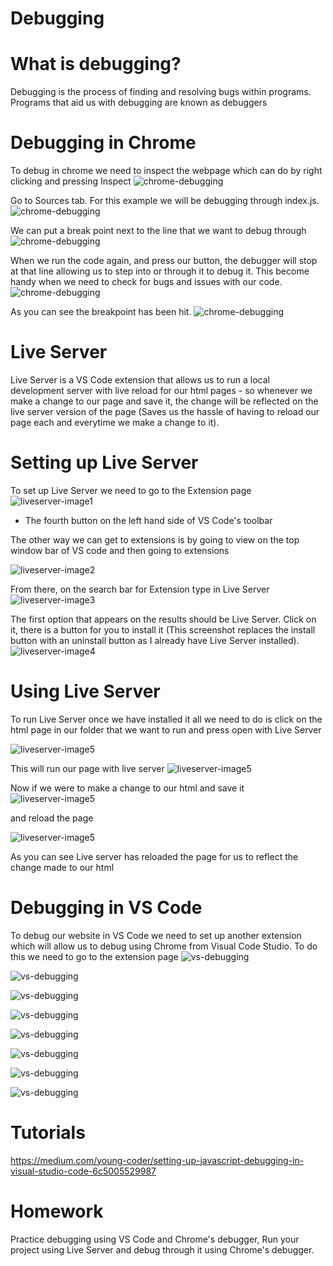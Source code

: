 # Debugging 

# What is debugging?
Debugging is the process of finding and resolving bugs within programs. Programs that aid us with debugging are known as debuggers

# Debugging in Chrome
To debug in chrome we need to inspect the webpage which can do by right clicking and pressing Inspect
![chrome-debugging](https://github.com/emarkexe2001/Web-Development-Course/blob/main/Week%208/Screenshots/Debugging%20with%20Chrome%201.png?raw=true)

Go to Sources tab. For this example we will be debugging through index.js.
![chrome-debugging](https://github.com/emarkexe2001/Web-Development-Course/blob/main/Week%208/Screenshots/Debugging%20with%20Chrome%203.png?raw=true)

We can put a break point next to the line that we want to debug through
![chrome-debugging](https://github.com/emarkexe2001/Web-Development-Course/blob/main/Week%208/Screenshots/Debugging%20with%20Chrome%204.png?raw=true)

When we run the code again, and press our button, the debugger will stop at that line allowing us to step into or through it to debug it. This become handy when we need to check for bugs and issues with our code.
![chrome-debugging](https://github.com/emarkexe2001/Web-Development-Course/blob/main/Week%208/Screenshots/Debugging%20with%20Chrome%205.png?raw=true)

As you can see the breakpoint has been hit.
![chrome-debugging](https://github.com/emarkexe2001/Web-Development-Course/blob/main/Week%208/Screenshots/Debugging%20with%20Chrome%206.png?raw=true)


# Live Server
Live Server is a VS Code extension that allows us to run a local development server with live reload for our html pages - so whenever we make a change to our page and save it, the change will be reflected on the live server version of the page (Saves us the hassle of having to reload our page each and everytime we make a change to it).

# Setting up Live Server
To set up Live Server we need to go to the Extension page 
![liveserver-image1](https://github.com/emarkexe2001/Web-Development-Course/blob/main/Week%208/Screenshots/Live%20Server%20img%201.png?raw=true)

- The fourth button on the left hand side of VS Code's toolbar 

The other way we can get to extensions is by going to view on the top window bar of VS code and then going to extensions

![liveserver-image2](https://github.com/emarkexe2001/Web-Development-Course/blob/main/Week%208/Screenshots/Screenshot%20(17).png?raw=true)

From there, on the search bar for Extension type in Live Server
![liveserver-image3](https://github.com/emarkexe2001/Web-Development-Course/blob/main/Week%208/Screenshots/Live%20server%20img%203.png?raw=true)

The first option that appears on the results should be Live Server. Click on it, there is a button for you to install it (This screenshot replaces the install button with an uninstall button as I already have Live Server installed).
![liveserver-image4](https://github.com/emarkexe2001/Web-Development-Course/blob/main/Week%208/Screenshots/Live%20server%20img%204.png?raw=true)

# Using Live Server

To run Live Server once we have installed it all we need to do is click on the html page in our folder that we want to run and press open with Live Server

![liveserver-image5](https://github.com/emarkexe2001/Web-Development-Course/blob/main/Week%208/Screenshots/Live%20Server%20(Running%201).png?raw=true)

This will run our page with live server
![liveserver-image5](https://github.com/emarkexe2001/Web-Development-Course/blob/main/Week%208/Screenshots/Web%20page%20with%20Live%20Server.png?raw=true)

Now if we were to make a change to our html and save it
![liveserver-image5](https://github.com/emarkexe2001/Web-Development-Course/blob/main/Week%208/Screenshots/Live%20Server%20usage%202.png?raw=true)

and reload the page

![liveserver-image5](https://github.com/emarkexe2001/Web-Development-Course/blob/main/Week%208/Screenshots/Web%20page%20with%20Live%20Server%20(2).png?raw=true)

As you can see Live server has reloaded the page for us to reflect the change made to our html

# Debugging in VS Code
To debug our website in VS Code we need to set up another extension which will allow us to debug using Chrome from Visual Code Studio. To do this we need to go to the extension page 
![vs-debugging](https://github.com/emarkexe2001/Web-Development-Course/blob/main/Week%208/Screenshots/Debugging%20with%20VS%20Code%20(Setting%20up%20Chrome%20Debugger).png?raw=true)


![vs-debugging](https://github.com/emarkexe2001/Web-Development-Course/blob/main/Week%208/Screenshots/Debugging%20with%20VS%20Code%20(Setting%20up%20Debug%20Setttings).png?raw=true)

![vs-debugging](https://github.com/emarkexe2001/Web-Development-Course/blob/main/Week%208/Screenshots/Debugging%20with%20VS%20Code%20Step%203.png?raw=true)

![vs-debugging](https://github.com/emarkexe2001/Web-Development-Course/blob/main/Week%208/Screenshots/Debug%20with%20VS%20Code%20Step%204.png?raw=true)

![vs-debugging](https://github.com/emarkexe2001/Web-Development-Course/blob/main/Week%208/Screenshots/Debug%20with%20VS%20Code%20Step%205.png?raw=true)

![vs-debugging](https://github.com/emarkexe2001/Web-Development-Course/blob/main/Week%208/Screenshots/Debug%20with%20VS%20Code%20Step%207.png?raw=true)

![vs-debugging](https://github.com/emarkexe2001/Web-Development-Course/blob/main/Week%208/Screenshots/Debug%20with%20VS%20Code%20Step%208.png?raw=true)

![vs-debugging](https://github.com/emarkexe2001/Web-Development-Course/blob/main/Week%208/Screenshots/Debug%20with%20VS%20Code%20Step%209.png?raw=true)

# Tutorials
https://medium.com/young-coder/setting-up-javascript-debugging-in-visual-studio-code-6c5005529987

# Homework
Practice debugging using VS Code and Chrome's debugger, Run your project using Live Server and debug through it using Chrome's debugger. 
